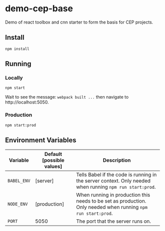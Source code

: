 # demo-cep-base
Demo of react toolbox and cnn starter to form the basis for CEP projects.

## Install
```
npm install
```

## Running

### Locally
```
npm start
```

Wait to see the message: `webpack built ...` then navigate to http://localhost:5050.

### Production
```
npm start:prod
```


## Environment Variables

| Variable    | Default [possible values] | Description                                                                                                   |
|-------------|---------------------------|---------------------------------------------------------------------------------------------------------------|
| `BABEL_ENV` | [server]                  | Tells Babel if the code is running in the server context. Only needed when running `npm run start:prod`.      |
| `NODE_ENV`  | [production]              | When running in production this needs to be set as production. Only needed when running `npm run start:prod`. |
| `PORT`      | 5050                      | The port that the server runs on.                                                                             |
